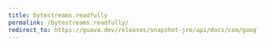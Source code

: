 ```yaml
---
title: bytestreams.readfully
permalink: /bytestreams.readfully/
redirect_to: https://guava.dev/releases/snapshot-jre/api/docs/com/google/common/io/ByteStreams.html#readFully-java.io.InputStream-byte:A-
---
```

